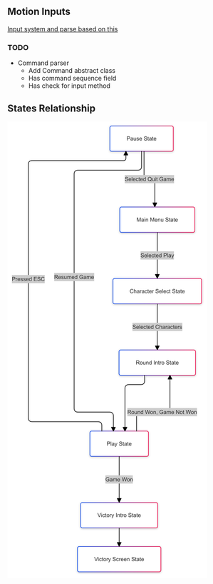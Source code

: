 ## Motion Inputs
[Input system and parse based on this](https://mugen-net.work/wiki/index.php?title=Deep_Buffering#Algorithm)

### TODO
- Command parser
  - Add Command abstract class
  - Has command sequence field
  - Has check for input method

## States Relationship
![States Relationship Diagram](./src/assets/game_states_relationship.png)
